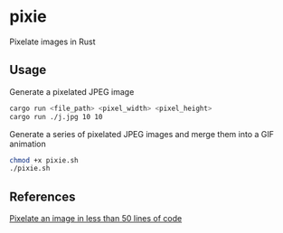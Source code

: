 # pixie

Pixelate images in Rust

## Usage

Generate a pixelated JPEG image

```bash
cargo run <file_path> <pixel_width> <pixel_height>
cargo run ./j.jpg 10 10
```

Generate a series of pixelated JPEG images and merge them into a GIF animation

```bash
chmod +x pixie.sh
./pixie.sh
```

## References

[Pixelate an image in less than 50 lines of code][def]

[def]: https://www.youtube.com/watch?v=t4DmszQfD-Q
